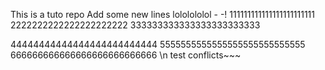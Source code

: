 This is a tuto repo
Add some new lines
lololololol - -!
111111111111111111111111
2222222222222222222222
333333333333333333333333

44444444444444444444444444
5555555555555555555555555555
666666666666666666666666666
\n test conflicts~~~

